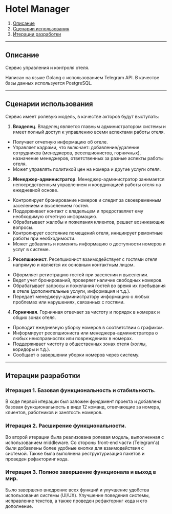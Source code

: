 # Hotel Manager

1. [Описание](#описание)
2. [Сценарии использования](#сценарии-использования)
3. [Итерации разработки](#итерации-разработки)

---

## Описание

Сервис управления и контроля отеля.

Написан на языке Golang с использованием Telegram API. В качестве базы данных используется PostgreSQL.

---

## Сценарии использования

Сервис имеет ролевую модель, в качестве акторов будут выступать:

1. **Владелец**. Владелец является главным администратором системы и имеет полный доступ к управлению всеми аспектами
   работы отеля.

- Получает отчетную информацию об отеле.
- Управляет кадрами, что включает:
  добавление/удаление сотрудников (менеджеров, ресепшионистов, горничных),
  назначение менеджеров, ответственных за разные аспекты работы отеля.
- Может управлять политикой цен на номера и другие услуги отеля.

2. **Менеджер-администратор**. Менеджер-администратор занимается непосредственным управлением и координацией работы
   отеля на ежедневной основе.

- Контролирует бронирование номеров и следит за своевременным заселением и выселением гостей.
- Поддерживает контакт с владельцем и предоставляет ему необходимую отчетную информацию.
- Обрабатывает жалобы и пожелания клиентов, решает возникающие вопросы.
- Контролирует состояние помещений отеля, инициирует ремонтные работы при необходимости.
- Может добавлять и изменять информацию о доступности номеров и услуг в системе.

3. **Ресепшионист**. Ресепшионист взаимодействует с гостями отеля напрямую и является их основным контактным лицом.

- Оформляет регистрацию гостей при заселении и выселении.
- Ведет учет бронирований, проверяет наличие свободных номеров.
- Обрабатывает запросы и пожелания гостей во время их пребывания в отеле (дополнительные услуги, информация и т.д.).
- Передает менеджеру-администратору информацию о любых проблемах или нарушениях, связанных с гостями.

4. **Горничная**. Горничная отвечает за чистоту и порядок в номерах и общих зонах отеля.

- Проводит ежедневную уборку номеров в соответствии с графиком.
- Информирует ресепшиониста или менеджера-администратора о любых неисправностях или повреждениях в номерах.
- Поддерживает чистоту в общественных зонах отеля (холлы, коридоры и т.д.).
- Сообщает о завершении уборки номеров через систему.

--- 

## Итерации разработки

### Итерация 1. Базовая функциональность и стабильность.

В ходе первой итерации был заложен фундамент проекта и добавлена базовая
функциональность в виде 12 команд, отвечающие за номера, клиентов,
работников и занятость номеров.

### Итерация 2. Расширение функциональности.

Во второй итерации была реализована ролевая модель, выполненная с
использованием middleware. Со стороны front-end части (Telegram’а) были
добавлены более удобные кнопки для взаимодействия с системой. Также
была выполнена реструктуризация пакетов и проведен рефакторинг кода.

### Итерация 3. Полное завершение функционала и выход в мир.

Было завершено внедрение всех функций и улучшение удобства использования системы (UI/UX).
Улучшение поведения системы, исправление текстов, а также проведен рефакторинг кода и его дополнение.
